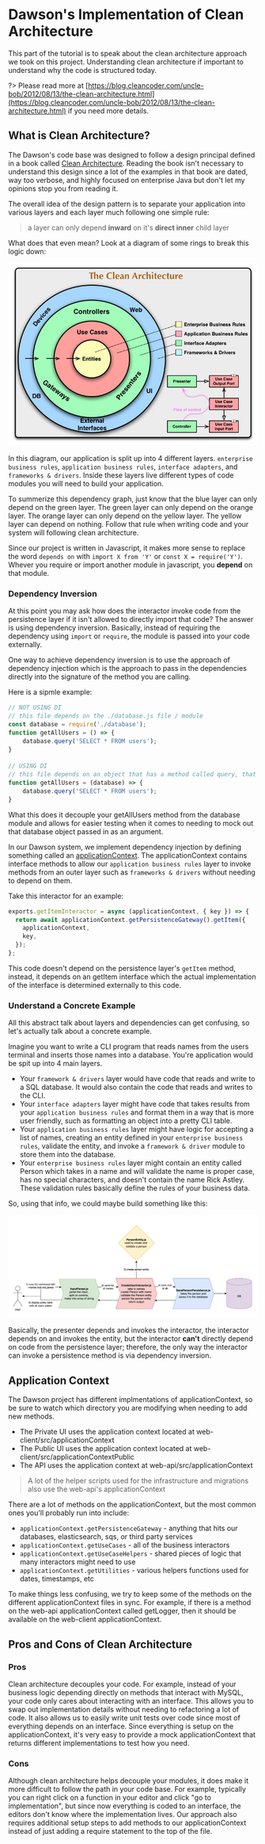 
# Dawson's Implementation of Clean Architecture

This part of the tutorial is to speak about the clean architecture approach we took on this project.  Understanding clean architecture if important to understand why the code is structured today.

?> Please read more at [https://blog.cleancoder.com/uncle-bob/2012/08/13/the-clean-architecture.html](https://blog.cleancoder.com/uncle-bob/2012/08/13/the-clean-architecture.html) if you need more details.

## What is Clean Architecture?

The Dawson's code base was designed to follow a design principal defined in a book called 
[Clean Architecture](https://blog.cleancoder.com/uncle-bob/2012/08/13/the-clean-architecture.html).  Reading the book isn't necessary to understand this design since a lot of the examples in that book are dated, way too verbose, and highly focused on enterprise Java but don't let my opinions stop you from reading it.

The overall idea of the design pattern is to separate your application into various layers and each layer much following one simple rule:

> a layer can only depend **inward** on it's **direct inner** child layer

What does that even mean?  Look at a diagram of some rings to break this logic down:

![Clean Architecture](./images/clean-arch.jpeg)

In this diagram, our application is split up into 4 different layers.  `enterprise business rules`, `application business rules`, `interface adapters`, and `frameworks & drivers`.  Inside these layers live different types of code modules you will need to build your application.

To summerize this dependency graph, just know that the blue layer can only depend on the green layer.  The green layer can only depend on the orange layer.  The orange layer can only depend on the yellow layer.  The yellow layer can depend on nothing.  Follow that rule when writing code and your system will following clean architecture.

Since our project is written in Javascript, it makes more sense to replace the word `depends on` with `import X from 'Y'` or `const X = require('Y')`.  Whever you require or import another module in javascript, you **depend** on that module.

### Dependency Inversion

At this point you may ask how does the interactor invoke code from the persistence layer if it isn't allowed to directly import that code? The answer is using dependency inversion.  Basically, instead of requiring the dependency using `import` or `require`, the module is passed into your code externally.  

One way to achieve dependency inversion is to use the approach of dependency injection which is the approach to pass in the dependencies directly into the signature of the method you are calling.

Here is a sipmle example:

```javascript
// NOT USING DI
// this file depends on the ./database.js file / module
const database = require('./database');
function getAllUsers = () => {
    database.query('SELECT * FROM users');
}

// USING DI
// this file depends on an object that has a method called query, that's it
function getAllUsers = (database) => {
    database.query('SELECT * FROM users');
}
```

What this does it decouple your getAllUsers method from the database module and allows for easier testing when it comes to needing to mock out that database object passed in as an argument.

In our Dawson system, we implement dependency injection by defining something called an [applicationContext](https://github.com/ustaxcourt/ef-cms/blob/staging/web-api/src/applicationContext.js).  The applicationContext contains interface methods to allow our `application business rules` layer to invoke methods from an outer layer such as `frameworks & drivers` without needing to depend on them.

Take this interactor for an example:

```javascript
exports.getItemInteractor = async (applicationContext, { key }) => {
  return await applicationContext.getPersistenceGateway().getItem({
    applicationContext,
    key,
  });
};
```

This code doesn't depend on the persistence layer's `getItem` method, instead, it depends on an getItem interface which the actual implementation of the interface is determined externally to this code.  

### Understand a Concrete Example

All this abstract talk about layers and dependencies can get confusing, so let's actually talk about a concrete example.

Imagine you want to write a CLI program that reads names from the users terminal and inserts those names into a database.  You're application would be spit up into 4 main layers.  

- Your `framework & drivers` layer would have code that reads and write to a SQL database. It would also contain the code that reads and writes to the CLI.
- Your `interface adapters` layer might have code that takes results from your `application business rules` and format them in a way that is more user friendly, such as formatting an object into a pretty CLI table.
- Your `application business rules` layer might have logic for accepting a list of names, creating an entity defined in your `enterprise business rules`, validate the entity, and invoke a `framework & driver` module to store them into the database.
- Your `enterprise business rules` layer might contain an entity called Person which takes in a name and will validate the name is proper case, has no special characters, and doesn't contain the name Rick Astley.  These validation rules basically define the rules of your business data.

So, using that info, we could maybe build something like this:

![Clean Architecture Example](./images/ca-example.png)

Basically, the presenter depends and invokes the interactor, the interactor depends on and invokes the entity, but the interactor **can't** directly depend on code from the persistence layer; therefore, the only way the interactor can invoke a persistence method is via dependency inversion.

## Application Context

The Dawson project has different implmentations of applicationContext, so be sure to watch which directory you are modifying when needing to add new methods.

- The Private UI uses the application context located at web-client/src/applicationContext
- The Public UI uses the application context located at web-client/src/applicationContextPublic
- The API uses the application context at web-api/src/applicationContext

> A lot of the helper scripts used for the infrastructure and migrations also use the web-api's applicationContext

There are a lot of methods on the applicationContext, but the most common ones you'll probably run into include:

- `applicationContext.getPersistenceGateway` - anything that hits our databases, elasticsearch, sqs, or third party services
- `applicationContext.getUseCases` - all of the business interactors
- `applicationContext.getUseCaseHelpers` - shared pieces of logic that many interactors might need to use
- `applicationContext.getUtilities` - various helpers functions used for dates, timestamps, etc

To make things less confusing, we try to keep some of the methods on the different applicationContext files in sync.  For example, if there is a method on the web-api applicationContext called getLogger, then it should be available on the web-client applicationContext.

## Pros and Cons of Clean Architecture

### Pros

Clean architecture decouples your code.  For example, instead of your business logic depending directly on methods that interact with MySQL, your code only cares about interacting with an interface.  This allows you to swap out implementation details without needing to refactoring a lot of code.  It also allows us to easily write unit tests over code since most of everything depends on an interface.  Since everything is setup on the applicationContext, it's very easy to provide a mock applicationContext that returns different implementations to test how you need.

### Cons

Although clean architecture helps decouple your modules, it does make it more difficult to follow the path in your code base.  For example, typically you can right click on a function in your editor and click "go to implementation", but since now everything is coded to an interface, the editors don't know where the implementation lives.  Our approach also requires additional setup steps to add methods to our applicationContext instead of just adding a require statement to the top of the file.